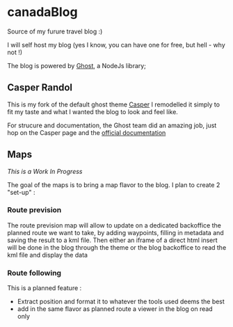 # canadaBlog

Source of my furure travel blog :)

I will self host my blog (yes I know, you can have one for free, but hell - why not !)

The blog is powered by [Ghost](https://ghost.io/), a NodeJs library;

## Casper Randol

This is my fork of the default ghost theme [Casper](https://github.com/TryGhost/Casper)
I remodelled it simply to fit my taste and what I wanted the blog to look and feel like.

For strucure and documentation, the Ghost team did an amazing job, just hop on the Casper page and the [official documentation](https://themes.ghost.org/docs)

## Maps

*This is a Work In Progress*

The goal of the maps is to bring a map flavor to the blog.
I plan to create 2 "set-up" :

### Route prevision

The route prevision map will allow to update on a dedicated backoffice the planned route we want to take, by adding waypoints, filling in metadata and saving the result to a kml file.
Then either an iframe of a direct html insert will be done in the blog through the theme or the blog backoffice to read the kml file and display the data

### Route following

This is a planned feature :
- Extract position and format it to whatever the tools used deems the best
- add in the same flavor as planned route a viewer in the blog on read only